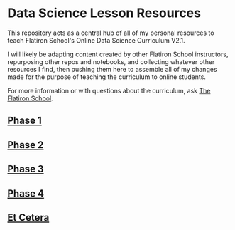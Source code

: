 # Data Science Lesson Resources

This repository acts as a central hub of all of my personal resources to teach Flatiron School's Online Data Science Curriculum V2.1. 

I will likely be adapting content created by other Flatiron School instructors, repurposing other repos and notebooks, and collecting whatever other resources I find, then pushing them here to assemble all of my changes made for the purpose of teaching the curriculum to online students.

For more information or with questions about the curriculum, ask [The Flatiron School](http://flatironschool.com/).

## [Phase 1](https://github.com/lindseyberlin/ds-lesson-hub/tree/master/Phase1)

## [Phase 2](https://github.com/lindseyberlin/ds-lesson-hub/tree/master/Phase2)

## [Phase 3](https://github.com/lindseyberlin/ds-lesson-hub/tree/master/Phase3)

## [Phase 4](https://github.com/lindseyberlin/ds-lesson-hub/tree/master/Phase4)

## [Et Cetera](https://github.com/lindseyberlin/ds-lesson-hub/tree/master/EtCetera)
